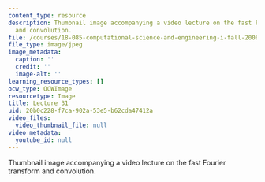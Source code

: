 ```yaml
---
content_type: resource
description: Thumbnail image accompanying a video lecture on the fast Fourier transform
  and convolution.
file: /courses/18-085-computational-science-and-engineering-i-fall-2008/20b0c228f7ca902a53e5b62cda47412a_31.jpg
file_type: image/jpeg
image_metadata:
  caption: ''
  credit: ''
  image-alt: ''
learning_resource_types: []
ocw_type: OCWImage
resourcetype: Image
title: Lecture 31
uid: 20b0c228-f7ca-902a-53e5-b62cda47412a
video_files:
  video_thumbnail_file: null
video_metadata:
  youtube_id: null
---
```

Thumbnail image accompanying a video lecture on the fast Fourier transform and convolution.


